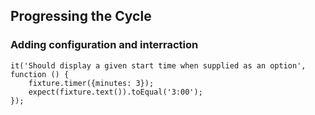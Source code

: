 ##  Progressing the Cycle
### Adding configuration and interraction

```
it('Should display a given start time when supplied as an option', function () {
    fixture.timer({minutes: 3});
    expect(fixture.text()).toEqual('3:00');
});
```
